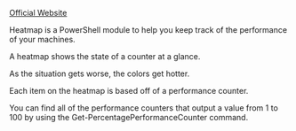 

[Official Website](http://heatmap.start-automating.com)


    
    
Heatmap is a PowerShell module to help you keep track of the performance of your machines.

A heatmap shows the state of a counter at a glance.

As the situation gets worse, the colors get hotter.

Each item on the heatmap is based off of a performance counter.  

You can find all of the performance counters that output a value from 1 to 100 by using the Get-PercentagePerformanceCounter command.

